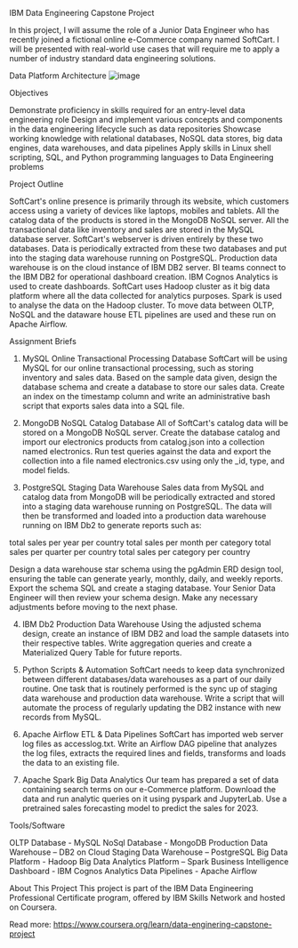 IBM Data Engineering Capstone Project

In this project, I will assume the role of a Junior Data Engineer who has recently joined a fictional online e-Commerce company named SoftCart. I will be presented with real-world use cases that will require me to apply a number of industry standard data engineering solutions.

Data Platform Architecture
![image](https://github.com/SteliosKar95/Data-Engineering-Capstone-Project-IBM/assets/131912284/4dc92e52-cc53-4ed0-9719-177cad455f0d)

Objectives

Demonstrate proficiency in skills required for an entry-level data engineering role
Design and implement various concepts and components in the data engineering lifecycle such as data repositories
Showcase working knowledge with relational databases, NoSQL data stores, big data engines, data warehouses, and data pipelines
Apply skills in Linux shell scripting, SQL, and Python programming languages to Data Engineering problems

Project Outline

SoftCart's online presence is primarily through its website, which customers access using a variety of devices like laptops, mobiles and tablets.
All the catalog data of the products is stored in the MongoDB NoSQL server.
All the transactional data like inventory and sales are stored in the MySQL database server.
SoftCart's webserver is driven entirely by these two databases.
Data is periodically extracted from these two databases and put into the staging data warehouse running on PostgreSQL.
Production data warehouse is on the cloud instance of IBM DB2 server.
BI teams connect to the IBM DB2 for operational dashboard creation. IBM Cognos Analytics is used to create dashboards.
SoftCart uses Hadoop cluster as it big data platform where all the data collected for analytics purposes.
Spark is used to analyse the data on the Hadoop cluster.
To move data between OLTP, NoSQL and the dataware house ETL pipelines are used and these run on Apache Airflow.

Assignment Briefs

1. MySQL Online Transactional Processing Database
SoftCart will be using MySQL for our online transactional processing, such as storing inventory and sales data. Based on the sample data given, design the database schema and create a database to store our sales data. Create an index on the timestamp column and write an administrative bash script that exports sales data into a SQL file.

2. MongoDB NoSQL Catalog Database
All of SoftCart's catalog data will be stored on a MongoDB NoSQL server. Create the database catalog and import our electronics products from catalog.json into a collection named electronics. Run test queries against the data and export the collection into a file named electronics.csv using only the _id, type, and model fields.

3. PostgreSQL Staging Data Warehouse
Sales data from MySQL and catalog data from MongoDB will be periodically extracted and stored into a staging data warehouse running on PostgreSQL. The data will then be transformed and loaded into a production data warehouse running on IBM Db2 to generate reports such as:

total sales per year per country
total sales per month per category
total sales per quarter per country
total sales per category per country

Design a data warehouse star schema using the pgAdmin ERD design tool, ensuring the table can generate yearly, monthly, daily, and weekly reports. Export the schema SQL and create a staging database. Your Senior Data Engineer will then review your schema design. Make any necessary adjustments before moving to the next phase.

4. IBM Db2 Production Data Warehouse
Using the adjusted schema design, create an instance of IBM DB2 and load the sample datasets into their respective tables. Write aggregation queries and create a Materialized Query Table for future reports.

5. Python Scripts & Automation
SoftCart needs to keep data synchronized between different databases/data warehouses as a part of our daily routine. One task that is routinely performed is the sync up of staging data warehouse and production data warehouse. Write a script that will automate the process of regularly updating the DB2 instance with new records from MySQL.

6. Apache Airflow ETL & Data Pipelines
SoftCart has imported web server log files as accesslog.txt. Write an Airflow DAG pipeline that analyzes the log files, extracts the required lines and fields, transforms and loads the data to an existing file.

7. Apache Spark Big Data Analytics
Our team has prepared a set of data containing search terms on our e-Commerce platform. Download the data and run analytic queries on it using pyspark and JupyterLab. Use a pretrained sales forecasting model to predict the sales for 2023.

Tools/Software

OLTP Database - MySQL
NoSql Database - MongoDB
Production Data Warehouse – DB2 on Cloud
Staging Data Warehouse – PostgreSQL
Big Data Platform - Hadoop
Big Data Analytics Platform – Spark
Business Intelligence Dashboard - IBM Cognos Analytics
Data Pipelines - Apache Airflow

About This Project
This project is part of the IBM Data Engineering Professional Certificate program, offered by IBM Skills Network and hosted on Coursera.

Read more: https://www.coursera.org/learn/data-enginering-capstone-project
